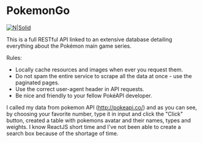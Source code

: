 # PokemonGo

[![N|Solid](https://cldup.com/dTxpPi9lDf.thumb.png)](http://pokeapi.co)

This is a full RESTful API linked to an extensive database detailing everything about the Pokémon main game series.

Rules:
  - Locally cache resources and images when ever you request them.
  - Do not spam the entire service to scrape all the data at once - use the paginated pages.
  - Use the correct user-agent header in API requests.
  - Be nice and friendly to your fellow PokéAPI developer.

I called my data from pokemon API (http://pokeapi.co/)
and as you can see, by choosing your favorite number, type it in input and click the "Click" button,
created a table with pokemons avatar and their names, types and weights.
I know ReactJS short time and I've not been able to create a search box because of the shortage of time.